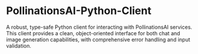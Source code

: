 # PollinationsAI-Python-Client
A robust, type-safe Python client for interacting with PollinationsAI services. This client provides a clean, object-oriented interface for both chat and image generation capabilities, with comprehensive error handling and input validation.
